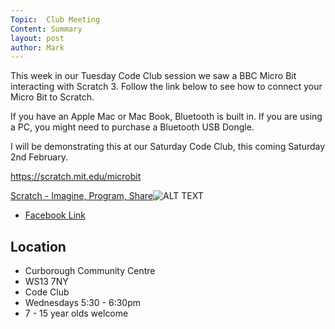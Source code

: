 ```yaml
---
Topic:  Club Meeting
Content: Summary
layout: post
author: Mark
---
```

This week in our Tuesday Code Club session we saw a BBC Micro Bit interacting with Scratch 3. Follow the link below to see how to connect your Micro Bit to Scratch.

If you have an Apple Mac or Mac Book, Bluetooth is built in. If you are using a PC, you might need to purchase a Bluetooth USB Dongle.

I will be demonstrating this at our Saturday Code Club, this coming Saturday 2nd February.

https://scratch.mit.edu/microbit

[Scratch - Imagine, Program, Share](https://l.facebook.com/l.php?u=https%3A%2F%2Fscratch.mit.edu%2Fmicrobit&h=AT0EaK3ofC_RkYH2iBlQJL9dZ8RI0oAup-BIvT0nvDHDfRyS_MMSPz1qmXC86qqzQONb0nacXl2D4xhQ_HhfZKm4p1ydBMfmr8WIWTpe1GNnO7wZqqMmOaUV2Iym3Aaf&s=1)![ALT TEXT](https://external.fbhx6-1.fna.fbcdn.net/emg1/v/t13/5676689767185098694?url=https%3A%2F%2Fscratch.mit.edu%2Fimages%2Fscratch-og.png&fb_obo=1&utld=mit.edu&stp=c0.5000x0.5000f_dst-emg0_p630x630_q75&ccb=13-1&oh=06_AbEXdDK5eg-zFIoDY9cL9bUKoectMWhjk31jbB2SNTiMOw&oe=65288101&_nc_sid=e609ca)

* [Facebook Link](https://www.facebook.com/1481985248595237/posts/1893125030814588/)

## Location

* Curborough Community Centre
* WS13 7NY
* Code Club
* Wednesdays 5:30 - 6:30pm
* 7 - 15 year olds welcome

